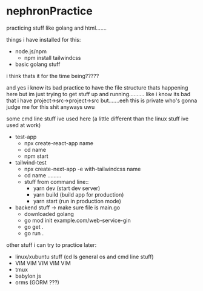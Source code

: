 # nephronPractice
practicing stuff like golang and html.......

things i have installed for this:
- node.js/npm
    - npm install tailwindcss
- basic golang stuff

i think thats it for the time being?????

and yes i know its bad practice to have the file structure thats happening here but im just trying to get stuff up and running..........
like i know its bad that i have project->src->project->src but.......eeh this is private who's gonna judge me for this shit anyways uwu

some cmd line stuff ive used here (a little different than the linux stuff ive used at work)
- test-app
  - npx create-react-app name
  - cd name
  - npm start
- tailwind-test
  - npx create-next-app -e with-tailwindcss name
  - cd name .........
  - stuff from command line::
    - yarn dev (start dev server)
    - yarn build (build app for production)
    - yarn start (run in production mode)
- backend stuff -> make sure file is main.go
  - downloaded golang
  - go mod init example.com/web-service-gin
  - go get .
  - go run .

other stuff i can try to practice later:
- linux/xubuntu stuff (cd ls general os and cmd line stuff)
- VIM VIM VIM VIM VIM
- tmux
- babylon js
- orms (GORM ???)
